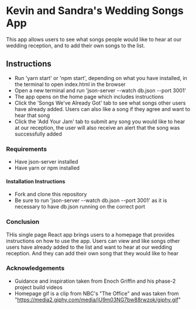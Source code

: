 # Kevin and Sandra's Wedding Songs App

This app allows users to see what songs people would like to hear at our wedding reception, and to add their own songs to the list.

## Instructions

- Run 'yarn start' or 'npm start', depending on what you have installed, in the terminal to open index.html in the browser
- Open a new terminal and run 'json-server --watch db.json --port 3001'
- The app opens on the home page which includes instructions
- Click the 'Songs We've Already Got' tab to see what songs other users have already added. Users can also like a song if they agree and want to hear that song
- Click the 'Add Your Jam' tab to submit any song you would like to hear at our reception, the user will also receive an alert that the song was successfully added

### Requirements

- Have json-server installed
- Have yarn or npm installed

#### Installation Instructions
 - Fork and clone this repository
 - Be sure to run 'json-server --watch db.json --port 3001' as it is necessary to have db.json running on the correct port

### Conclusion 

THis single page React app brings users to a homepage that provides instructions on how to use the app. Users can view and like songs other users have already added to the list and want to hear at our wedding reception. And they can add their own song that they would like to hear

### Acknowledgements

- Guidance and inspiration taken from Enoch Griffin and his phase-2 project build videos
- Homepage gif is a clip from NBC's "The Office" and was taken from "https://media2.giphy.com/media/jU9m03NG7bw88rwzok/giphy.gif"